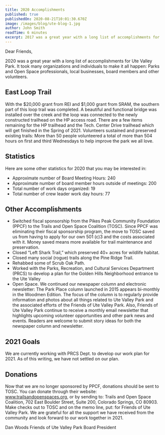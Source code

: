 ```yaml
---
title: 2020 Accomplishments
published: true
publishedOn: 2020-08-21T10:01:30.670Z
image: /images/blog/ute-blog-1.jpg
author: John Smith
readTime: 6 minutes
excerpt: 2017 was a great year with a long list of accomplishments for Ute Valley Park. It took many organizations and individuals to make it all happen.
---
```


Dear Friends,

2020 was a great year with a long list of accomplishments for Ute Valley Park. It took many organizations and individuals to make it all happen: Parks and Open Space professionals, local businesses, board members and other volunteers.

## East Loop Trail 

With the $20,000 grant from REI and $1,000 grant from SRAM, the southern part of this loop trail was completed. A beautiful and functional bridge was installed over the creek and the loop was connected to the newly constructed trailhead on the HP access road. There are a few items remaining for the HP trailhead and the Tech. Center Drive trailhead which will get finished in the Spring of 2021. Volunteers sustained and preserved existing trails: More than 50 people volunteered a total of more than 504 hours on first and third Wednesdays to help improve the park we all love.

## Statistics

Here are some other statistics for 2020 that you may be interested in:

* Approximate number of Board Meeting Hours: 240
* Approximate number of board member hours outside of meetings: 200
* Total number of work days organized: 19
* Total number of crew leader work day hours: 77

## Other Accomplishments

* Switched fiscal sponsorship from the Pikes Peak Community Foundation (PPCF) to the Trails and Open Space Coalition (TOSC). Since PPCF was eliminating their fiscal sponsorship program, the move to TOSC saved us from having to apply for our own 501 (c)3 and the costs associated with it. Money saved means more available for trail maintenance and preservation.
* Closed “Left Shark Trail,” which preserved 40+ acres for wildlife habitat.
* Closed many social (rogue) trails along the Pine Ridge Trail.
* Rehabbed some of Scrub Oak Path.
* Worked with the Parks, Recreation, and Cultural Services Department (PRCS) to develop a plan for the Golden Hills Neighborhood entrance to the Ute Valley
* Open Space. We continued our newspaper column and electronic newsletter: The Park Place column launched in 2015 appears bi-monthly in the Woodmen Edition. The focus of the column is to regularly provide information and photos about all things related to Ute Valley Park and the associated efforts of the Friends of Ute Valley Park. Also, Friends of Ute Valley Park continue to receive a monthly email newsletter that highlights upcoming volunteer opportunities and other park news and events. Readers are welcome to submit story ideas for both the newspaper column and newsletter.

## 2021 Goals

We are currently working with PRCS Dept. to develop our work plan for 2021. As of this writing, we have not settled on our plan.

## Donations 

Now that we are no longer sponsored by PPCF, donations should be sent to TOSC. You can donate through their website: www.trailsandopenspaces.org, or by sending to: Trails and Open Space Coalition, 702 East Boulder Street, Suite 200, Colorado Springs, CO 80903. Make checks out to TOSC and on the memo line, put: for Friends of Ute Valley Park. We are grateful for all the support we have received from the community and look forward to our work together in 2021.

Dan Woods
Friends of Ute Valley Park Board President
